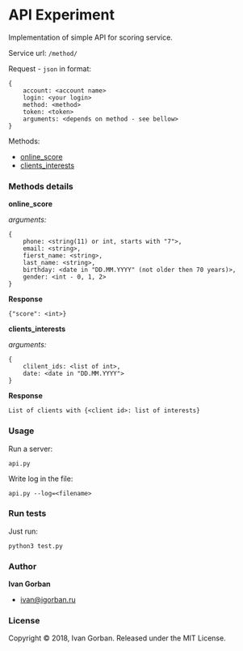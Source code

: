 # API Experiment

Implementation of simple API for scoring service.

Service url: `/method/`

Request - `json` in format:

    {
        account: <account name>
        login: <your login>
        method: <method>
        token: <token>
        arguments: <depends on method - see bellow>   
    }

Methods:

* [online_score](online_score)
* [clients_interests](clients_interests)

### Methods details
    
**online_score**

*arguments:*

    {
        phone: <string(11) or int, starts with "7">,
        email: <string>,
        fierst_name: <string>,
        last_name: <string>,
        birthday: <date in "DD.MM.YYYY" (not older then 70 years)>,
        gender: <int - 0, 1, 2>
    }

**Response**

    {"score": <int>}
    
    
**clients_interests**

*arguments:*

    {
        clilent_ids: <list of int>,
        date: <date in "DD.MM.YYYY">
    }

**Response**

    List of clients with {<client id>: list of interests}
    


### Usage

Run a server:

    api.py

Write log in the file:

    api.py --log=<filename>


   
### Run tests

Just run:

    python3 test.py  

### Author

**Ivan Gorban**

* [ivan@igorban.ru]()

### License

Copyright © 2018, Ivan Gorban. Released under the MIT License.